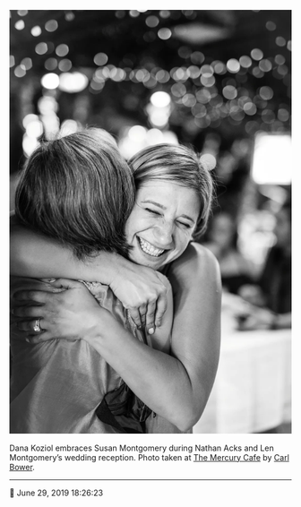 ![Dana Koziol embraces Susan Montgomery](assets/cc40080b52ba410a214d83b94f747367.webp)

Dana Koziol embraces Susan Montgomery during Nathan Acks and Len Montgomery’s wedding reception. Photo taken at [The Mercury Cafe](http://mercurycafe.com/) by [Carl Bower](http://carlbowerphotos.com/).

- - - -

<span aria-hidden="true">📅</span> June 29, 2019 18:26:23

